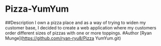 # Pizza-YumYum
##Description
I own a pizza place and as a way of trying to widen my customer base, I decided to create a web application where my customers order different sizes of pizzas with one or more toppings. 
#Author
[Ryan Munge](https://github.com/ryan-ryu8/Pizza YumYum.git)
